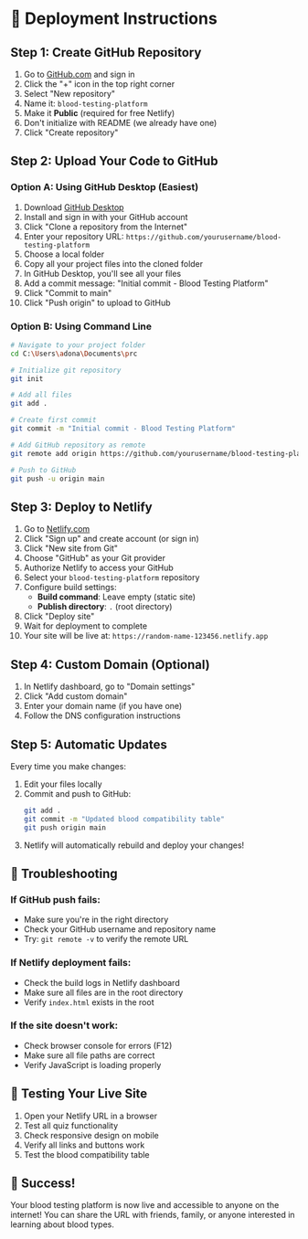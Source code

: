 # 🚀 Deployment Instructions

## Step 1: Create GitHub Repository

1. Go to [GitHub.com](https://github.com) and sign in
2. Click the "+" icon in the top right corner
3. Select "New repository"
4. Name it: `blood-testing-platform`
5. Make it **Public** (required for free Netlify)
6. Don't initialize with README (we already have one)
7. Click "Create repository"

## Step 2: Upload Your Code to GitHub

### Option A: Using GitHub Desktop (Easiest)
1. Download [GitHub Desktop](https://desktop.github.com/)
2. Install and sign in with your GitHub account
3. Click "Clone a repository from the Internet"
4. Enter your repository URL: `https://github.com/yourusername/blood-testing-platform`
5. Choose a local folder
6. Copy all your project files into the cloned folder
7. In GitHub Desktop, you'll see all your files
8. Add a commit message: "Initial commit - Blood Testing Platform"
9. Click "Commit to main"
10. Click "Push origin" to upload to GitHub

### Option B: Using Command Line
```bash
# Navigate to your project folder
cd C:\Users\adona\Documents\prc

# Initialize git repository
git init

# Add all files
git add .

# Create first commit
git commit -m "Initial commit - Blood Testing Platform"

# Add GitHub repository as remote
git remote add origin https://github.com/yourusername/blood-testing-platform.git

# Push to GitHub
git push -u origin main
```

## Step 3: Deploy to Netlify

1. Go to [Netlify.com](https://netlify.com)
2. Click "Sign up" and create account (or sign in)
3. Click "New site from Git"
4. Choose "GitHub" as your Git provider
5. Authorize Netlify to access your GitHub
6. Select your `blood-testing-platform` repository
7. Configure build settings:
   - **Build command**: Leave empty (static site)
   - **Publish directory**: `.` (root directory)
8. Click "Deploy site"
9. Wait for deployment to complete
10. Your site will be live at: `https://random-name-123456.netlify.app`

## Step 4: Custom Domain (Optional)

1. In Netlify dashboard, go to "Domain settings"
2. Click "Add custom domain"
3. Enter your domain name (if you have one)
4. Follow the DNS configuration instructions

## Step 5: Automatic Updates

Every time you make changes:
1. Edit your files locally
2. Commit and push to GitHub:
   ```bash
   git add .
   git commit -m "Updated blood compatibility table"
   git push origin main
   ```
3. Netlify will automatically rebuild and deploy your changes!

## 🔧 Troubleshooting

### If GitHub push fails:
- Make sure you're in the right directory
- Check your GitHub username and repository name
- Try: `git remote -v` to verify the remote URL

### If Netlify deployment fails:
- Check the build logs in Netlify dashboard
- Make sure all files are in the root directory
- Verify `index.html` exists in the root

### If the site doesn't work:
- Check browser console for errors (F12)
- Make sure all file paths are correct
- Verify JavaScript is loading properly

## 📱 Testing Your Live Site

1. Open your Netlify URL in a browser
2. Test all quiz functionality
3. Check responsive design on mobile
4. Verify all links and buttons work
5. Test the blood compatibility table

## 🎉 Success!

Your blood testing platform is now live and accessible to anyone on the internet! You can share the URL with friends, family, or anyone interested in learning about blood types.
